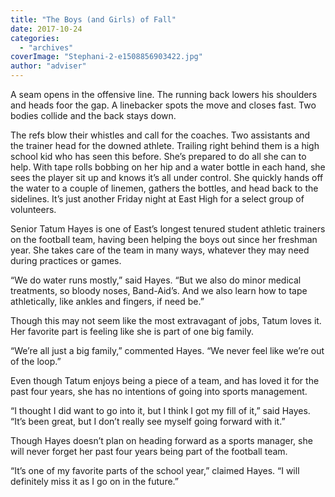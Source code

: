 ```yaml
---
title: "The Boys (and Girls) of Fall"
date: 2017-10-24
categories: 
  - "archives"
coverImage: "Stephani-2-e1508856903422.jpg"
author: "adviser"
---
```


A seam opens in the offensive line. The running back lowers his shoulders and heads foor the gap. A linebacker spots the move and closes fast. Two bodies collide and the back stays down.

The refs blow their whistles and call for the coaches. Two assistants and the trainer head for the downed athlete. Trailing right behind them is a high school kid who has seen this before. She’s prepared to do all she can to help. With tape rolls bobbing on her hip and a water bottle in each hand, she sees the player sit up and knows it’s all under control. She quickly hands off the water to a couple of linemen, gathers the bottles, and head back to the sidelines. It’s just another Friday night at East High for a select group of volunteers.

Senior Tatum Hayes is one of East’s longest tenured student athletic trainers on the football team, having been helping the boys out since her freshman year. She takes care of the team in many ways, whatever they may need during practices or games.

“We do water runs mostly,” said Hayes. “But we also do minor medical treatments, so bloody noses, Band-Aid’s. And we also learn how to tape athletically, like ankles and fingers, if need be.”

Though this may not seem like the most extravagant of jobs, Tatum loves it. Her favorite part is feeling like she is part of one big family.

“We’re all just a big family,” commented Hayes. “We never feel like we’re out of the loop.”

Even though Tatum enjoys being a piece of a team, and has loved it for the past four years, she has no intentions of going into sports management.

“I thought I did want to go into it, but I think I got my fill of it,” said Hayes. “It’s been great, but I don’t really see myself going forward with it.”

Though Hayes doesn’t plan on heading forward as a sports manager, she will never forget her past four years being part of the football team.

“It’s one of my favorite parts of the school year,” claimed Hayes. “I will definitely miss it as I go on in the future.”
